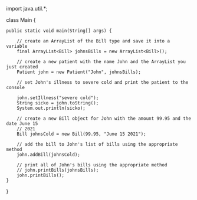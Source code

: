 import java.util.*;

class Main {

    public static void main(String[] args) {

        // create an ArrayList of the Bill type and save it into a variable
        final ArrayList<Bill> johnsBills = new ArrayList<Bill>();

        // create a new patient with the name John and the ArrayList you just created
        Patient john = new Patient("John", johnsBills);

        // set John's illness to severe cold and print the patient to the console

        john.setIllness("severe cold");
        String sicko = john.toString();
        System.out.println(sicko);

        // create a new Bill object for John with the amount 99.95 and the date June 15
        // 2021
        Bill johnsCold = new Bill(99.95, "June 15 2021");

        // add the bill to John's list of bills using the appropriate method
        john.addBill(johnsCold);

        // print all of John's bills using the appropriate method
        // john.printBills(johnsBills);
        john.printBills();
    }

}